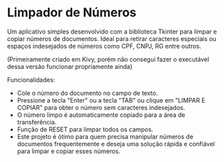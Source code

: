 # Limpador de Números

Um aplicativo simples desenvolvido com a biblioteca Tkinter para limpar e copiar números de documentos. Ideal para retirar caracteres especiais ou espaços indesejados de números como CPF, CNPJ, RG entre outros.

 (Primeiramente criado em Kivy, porém não consegui fazer o executável dessa versão funcionar propriamente ainda) 

Funcionalidades:

+ Cole o número do documento no campo de texto.
+ Pressione a tecla "Enter" ou a tecla "TAB" ou clique em "LIMPAR E COPIAR" para obter o número sem caracteres indesejados.
+ O número limpo é automaticamente copiado para a área de transferência.
+ Função de RESET para limpar todos os campos.
+ Este projeto é ótimo para quem precisa manipular números de documentos frequentemente e deseja uma solução rápida e confiável para limpar e copiar esses números.

